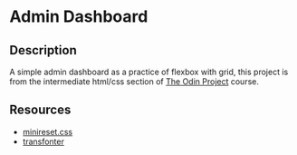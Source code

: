 # Admin Dashboard

## Description
A simple admin dashboard as a practice of flexbox with grid, this project is from the intermediate html/css section of [The Odin Project](https://www.theodinproject.com) course.

<!-- ## Demo
<p align="center">
  <img alt="Demo image 0" src="demo/demo-0.png">
</p> -->

## Resources
- [minireset.css](https://github.com/jgthms/minireset.css)
- [transfonter](https://transfonter.org/)